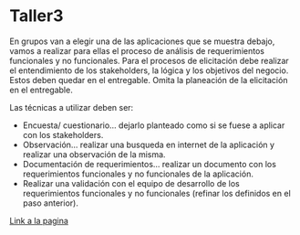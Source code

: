 # Taller3

En grupos van a elegir una de las aplicaciones que se muestra debajo, vamos a realizar para ellas el proceso de análisis de requerimientos funcionales y no funcionales. Para el procesos de elicitación debe realizar el entendimiento de los stakeholders, la lógica y los objetivos del negocio. Estos deben quedar en el entregable. Omita la planeación de la elicitación en el entregable.

Las técnicas a utilizar deben ser:

* Encuesta/ cuestionario… dejarlo planteado como si se fuese a aplicar con los stakeholders.
* Observación… realizar una busqueda en internet de la aplicación y realizar una observación de la misma.
* Documentación de requerimientos… realizar un documento con los requerimientos funcionales y no funcionales de la aplicación.
* Realizar una validación con el equipo de desarrollo de los requerimientos funcionales y no funcionales (refinar los definidos en el paso anterior).


[Link a la pagina](https://juaniidx.github.io/Taller3/)
